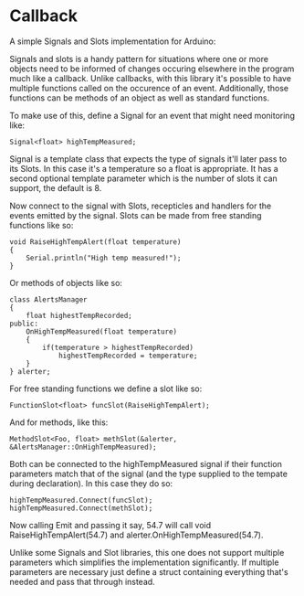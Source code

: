 # Callback

A simple Signals and Slots implementation for Arduino:

Signals and slots is a handy pattern for situations where one or more objects need to be informed of changes occuring elsewhere in the program much like a callback. Unlike callbacks, with this library it's possible to have multiple functions called on the occurence of an event. Additionally, those functions can be methods of an object as well as standard functions.

To make use of this, define a Signal for an event that might need monitoring like:

```
Signal<float> highTempMeasured;
```

Signal is a template class that expects the type of signals it'll later pass to its Slots. In this case it's a temperature so a float is appropriate. It has a second optional template parameter which is the number of slots it can support, the default is 8.

Now connect to the signal with Slots, recepticles and handlers for the events emitted by the signal. Slots can be made from free standing functions like so:

```
void RaiseHighTempAlert(float temperature)
{
	Serial.println("High temp measured!");
}
```

Or methods of objects like so:

```
class AlertsManager
{
	float highestTempRecorded;
public:
	OnHighTempMeasured(float temperature)
	{
		if(temperature > highestTempRecorded)
			highestTempRecorded = temperature;
	}
} alerter;
```
For free standing functions we define a slot like so:
```
FunctionSlot<float> funcSlot(RaiseHighTempAlert);
```
And for methods, like this:
```
MethodSlot<Foo, float> methSlot(&alerter, &AlertsManager::OnHighTempMeasured);
  ```
Both can be connected to the highTempMeasured signal if their function parameters match that of the signal (and the type supplied to the tempate during declaration). In this case they do so:
```
highTempMeasured.Connect(funcSlot);
highTempMeasured.Connect(methSlot);
```
Now calling Emit and passing it say, 54.7 will call void RaiseHighTempAlert(54.7) and alerter.OnHighTempMeasured(54.7).

Unlike some Signals and Slot libraries, this one does not support multiple parameters which simplifies the implementation significantly. If multiple parameters are necessary just define a struct containing everything that's needed and pass that through instead.
